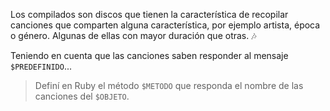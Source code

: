 Los compilados son discos que tienen la característica de recopilar canciones que comparten alguna característica, por ejemplo artista, época o género. Algunas de ellas con mayor duración que otras. :notes:

Teniendo en cuenta que las canciones saben responder al mensaje `$PREDEFINIDO`...

> Definí en Ruby el método `$METODO` que responda el nombre de las canciones del `$OBJETO`.